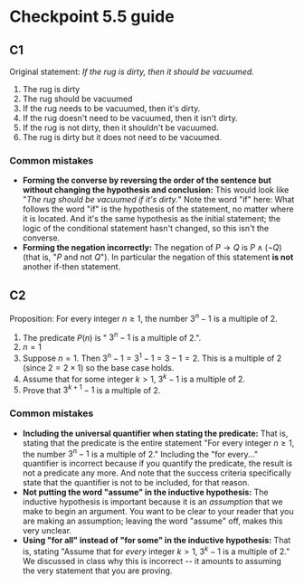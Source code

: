 # Checkpoint 5.5 guide

## C1

Original statement: *If the rug is dirty, then it should be vacuumed.* 

1. The rug is dirty
2. The rug should be vacuumed
3. If the rug needs to be vacuumed, then it's dirty.
4. If the rug doesn't need to be vacuumed, then it isn't dirty.
5. If the rug is not dirty, then it shouldn't be vacuumed.
6. The rug is dirty but it does not need to be vacuumed. 

### Common mistakes

- **Forming the converse by reversing the order of the sentence but without changing the hypothesis and conclusion:** This would look like "*The rug should be vacuumed if it's dirty.*" Note the word "if" here: What follows the word "if" is the hypothesis of the statement, no matter where it is located. And it's the same hypothesis as the initial statement; the logic of the conditional statement hasn't changed, so this isn't the converse. 
- **Forming the negation incorrectly:** The negation of $P \rightarrow Q$ is $P \wedge (\neg Q)$ (that is, "$P$ and not $Q$"). In particular the negation of this statement **is not** another if-then statement. 

## C2

Proposition: For every integer $n \geq 1$, the number $3^n - 1$ is a multiple of $2$.

1. The predicate $P(n)$ is " $3^n - 1$ is a multiple of $2$.".
2. $n=1$
3. Suppose $n=1$. Then $3^n - 1 = 3^1 - 1 = 3 - 1 = 2$. This is a multiple of $2$ (since $2= 2 \times 1$) so the base case holds. 
4. Assume that for some integer $k>1$, $3^k - 1$ is a multiple of $2$.
5. Prove that $3^{k+1} - 1$ is a multiple of $2$.

### Common mistakes

- **Including the universal quantifier when stating the predicate:** That is, stating that the predicate is the entire statement "For every integer $n \geq 1$, the number $3^n - 1$ is a multiple of $2$." Including the "for every..." quantifier is incorrect because if you quantify the predicate, the result is not a predicate any more. And note that the success criteria specifically state that the quantifier is not to be included, for that reason. 
- **Not putting the word "assume" in the inductive hypothesis:** The inductive hypothesis is important because it is an *assumption* that we make to begin an argument. You want to be clear to your reader that you are making an assumption; leaving the word "assume" off, makes this very unclear. 
- **Using "for all" instead of "for some" in the inductive hypothesis:** That is, stating "Assume that for *every* integer $k>1$, $3^k - 1$ is a multiple of $2$." We discussed in class why this is incorrect -- it amounts to assuming the very statement that you are proving. 